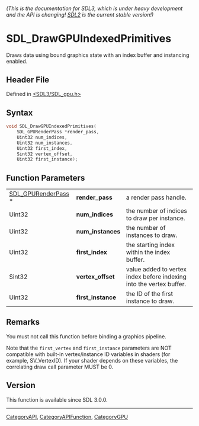 ###### (This is the documentation for SDL3, which is under heavy development and the API is changing! [SDL2](https://wiki.libsdl.org/SDL2/) is the current stable version!)
# SDL_DrawGPUIndexedPrimitives

Draws data using bound graphics state with an index buffer and instancing enabled.

## Header File

Defined in [<SDL3/SDL_gpu.h>](https://github.com/libsdl-org/SDL/blob/main/include/SDL3/SDL_gpu.h)

## Syntax

```c
void SDL_DrawGPUIndexedPrimitives(
    SDL_GPURenderPass *render_pass,
    Uint32 num_indices,
    Uint32 num_instances,
    Uint32 first_index,
    Sint32 vertex_offset,
    Uint32 first_instance);
```

## Function Parameters

|                                          |                    |                                                                     |
| ---------------------------------------- | ------------------ | ------------------------------------------------------------------- |
| [SDL_GPURenderPass](SDL_GPURenderPass) * | **render_pass**    | a render pass handle.                                               |
| Uint32                                   | **num_indices**    | the number of indices to draw per instance.                         |
| Uint32                                   | **num_instances**  | the number of instances to draw.                                    |
| Uint32                                   | **first_index**    | the starting index within the index buffer.                         |
| Sint32                                   | **vertex_offset**  | value added to vertex index before indexing into the vertex buffer. |
| Uint32                                   | **first_instance** | the ID of the first instance to draw.                               |

## Remarks

You must not call this function before binding a graphics pipeline.

Note that the `first_vertex` and `first_instance` parameters are NOT
compatible with built-in vertex/instance ID variables in shaders (for
example, SV_VertexID). If your shader depends on these variables, the
correlating draw call parameter MUST be 0.

## Version

This function is available since SDL 3.0.0.

----
[CategoryAPI](CategoryAPI), [CategoryAPIFunction](CategoryAPIFunction), [CategoryGPU](CategoryGPU)


